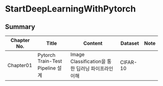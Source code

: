 # StartDeepLearningWithPytorch

## Summary
| Chapter No.    | Title                            | Content                                  | Dataset    | Note       |
|----------------|----------------------------------|------------------------------------------|------------|------------|
| Chapter01      | Pytorch Train-Test Pipeline 설계   | Image Classification을 통한 딥러닝 파이프라인 이해    | CIFAR-10   |            |